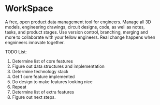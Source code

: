 # WorkSpace
A free, open product data management tool for engineers. Manage all 3D models, engineering drawings, circuit designs, code, as well as notes, tasks, and product stages. Use version control, branching, merging and more to collaborate with your fellow engineers. Real change happens when engnineers innovate together.


TODO List:

1. Determine list of core features
2. Figure out data structures and implementation
3. Determine technology stack
4. Get 1 core feature implemented
5. Do design to make features looking nice
6. Repeat
2. Determine list of extra features
7. Figure out next steps.
